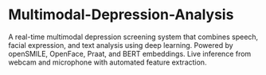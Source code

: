 # Multimodal-Depression-Analysis
A real-time multimodal depression screening system that combines speech, facial expression, and text analysis using deep learning. Powered by openSMILE, OpenFace, Praat, and BERT embeddings. Live inference from webcam and microphone with automated feature extraction.
